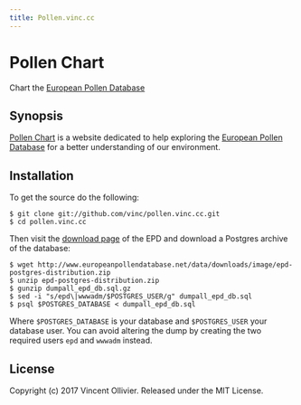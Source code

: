 ```yaml
---
title: Pollen.vinc.cc
---
```

Pollen Chart
============

Chart the [European Pollen Database](http://www.europeanpollendatabase.net/)


Synopsis
--------

[Pollen Chart](https://pollen.vinc.cc) is a website dedicated to help
exploring the [European Pollen Database](http://www.europeanpollendatabase.net/)
for a better understanding of our environment.


Installation
------------

To get the source do the following:

    $ git clone git://github.com/vinc/pollen.vinc.cc.git
    $ cd pollen.vinc.cc

Then visit the [download page](http://www.europeanpollendatabase.net/data/downloads/)
of the EPD and download a Postgres archive of the database:

    $ wget http://www.europeanpollendatabase.net/data/downloads/image/epd-postgres-distribution.zip
    $ unzip epd-postgres-distribution.zip
    $ gunzip dumpall_epd_db.sql.gz
    $ sed -i "s/epd\|wwwadm/$POSTGRES_USER/g" dumpall_epd_db.sql
    $ psql $POSTGRES_DATABASE < dumpall_epd_db.sql

Where `$POSTGRES_DATABASE` is your database and `$POSTGRES_USER` your database
user. You can avoid altering the dump by creating the two required users `epd`
and `wwwadm` instead.


License
-------

Copyright (c) 2017 Vincent Ollivier. Released under the MIT License.
